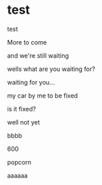 # test
test


More to come

and we're still waiting

wells what are you waiting for?

waiting for you...

my car by me to be fixed

is it fixed?

well not yet

bbbb


600


popcorn


aaaaaa

